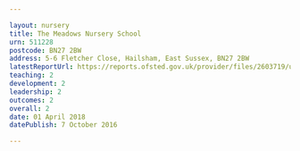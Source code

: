 ```yaml
---

layout: nursery
title: The Meadows Nursery School
urn: 511228
postcode: BN27 2BW
address: 5-6 Fletcher Close, Hailsham, East Sussex, BN27 2BW
latestReportUrl: https://reports.ofsted.gov.uk/provider/files/2603719/urn/511228.pdf
teaching: 2
development: 2
leadership: 2
outcomes: 2
overall: 2
date: 01 April 2018 
datePublish: 7 October 2016

---
```


